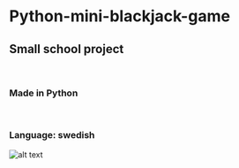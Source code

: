 # Python-mini-blackjack-game

<h2>Small school project</h2> </br> 
<h3>Made in Python </h3></br> 
<h3>Language: swedish </h3>

![alt text](https://cdn.discordapp.com/attachments/746464734664065175/1088147284136575138/image.png)
